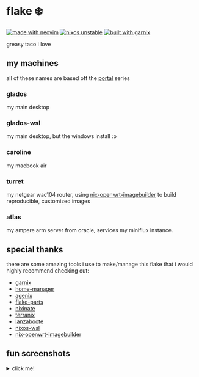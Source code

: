 # flake ❄️

[![made with neovim](https://img.shields.io/static/v1?label=made%20with&message=neovim&color=00b952&style=flat-square&logo=neovim)](https://neovim.io/)
[![nixos unstable](https://img.shields.io/static/v1?label=NixOS&message=unstable&color=5277c3&style=flat-square&logo=nixos)](https://nixos.org/)
[![built with garnix](https://img.shields.io/endpoint?url=https%3A%2F%2Fgarnix.io%2Fapi%2Fbadges%2Fgetchoo%2Fflake%3Fbranch%3Dmain)](https://garnix.io)

greasy taco i love

## my machines

all of these names are based off the [portal](<https://en.wikipedia.org/wiki/Portal_(video_game)>) series

### glados

my main desktop

### glados-wsl

my main desktop, but the windows install :p

### caroline

my macbook air

### turret

my netgear wac104 router, using [nix-openwrt-imagebuilder](https://github.com/astro/nix-openwrt-imagebuilder) to build reproducible, customized images

### atlas

my ampere arm server from oracle, services my miniflux instance.

## special thanks

there are some amazing tools i use to make/manage this flake that i would highly recommend checking out:

- [garnix](https://garnix.io)
- [home-manager](https://github.com/nix-community/home-manager)
- [agenix](https://github.com/ryantm/agenix)
- [flake-parts](https://github.com/hercules-ci/flake-parts)
- [nixinate](https://github.com/MatthewCroughan/nixinate)
- [terranix](https://github.com/terranix/terranix)
- [lanzaboote](https://github.com/nix-community/lanzaboote)
- [nixos-wsl](https://github.com/nix-community/nixos-wsl)
- [nix-openwrt-imagebuilder](https://github.com/astro/nix-openwrt-imagebuilder)

## fun screenshots

<details>
<summary>click me!</summary>

![gnome](https://user-images.githubusercontent.com/48872998/223897323-87f8d547-511b-48c3-a2e1-8ff22ac361e9.png)
![neovim](https://user-images.githubusercontent.com/48872998/223897693-88eb0416-9ebc-45b6-837a-b28ada94336f.png)

</details>
